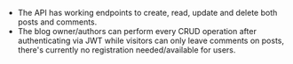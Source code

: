 - The API has working endpoints to create, read, update and delete both posts and comments.
- The blog owner/authors can perform every CRUD operation after authenticating via JWT while visitors can only leave comments on posts, there's currently no registration needed/available for users.
